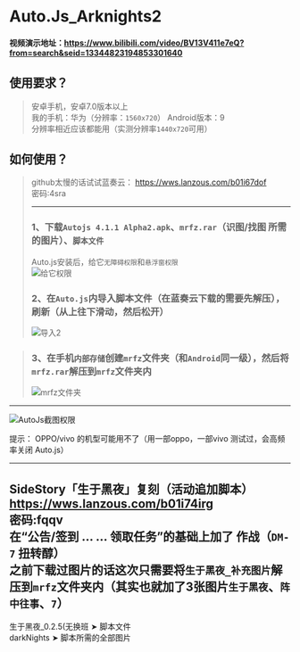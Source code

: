# Auto.Js_Arknights2

#### 视频演示地址：https://www.bilibili.com/video/BV13V411e7eQ?from=search&seid=13344823194853301640

## 使用要求？
>安卓手机，安卓7.0版本以上 <br>
>我的手机：华为（分辨率：`1560x720`） Android版本：9 <br>
>分辨率相近应该都能用（实测分辨率`1440x720`可用）


## 如何使用？
>github太慢的话试试蓝奏云：
>https://wws.lanzous.com/b01i67dof <br>
>密码:4sra
>****
> ### 1、下载`Autojs 4.1.1 Alpha2.apk`、`mrfz.rar`（识图/找图 所需的图片）、`脚本文件`
> Auto.js安装后，给它`无障碍权限`和`悬浮窗权限`<br>
![给它权限](https://user-images.githubusercontent.com/41233085/112150059-a1694080-8c1a-11eb-9ae1-b10b8dca6956.png)
>
> ### 2、在`Auto.js`内导入脚本文件（在蓝奏云下载的需要先解压），刷新（从上往下滑动，然后松开）<br>
>![导入2](https://user-images.githubusercontent.com/41233085/112151030-b7c3cc00-8c1b-11eb-93bc-4d1cd856bdbc.png)

>
> ### 3、在手机`内部存储`创建`mrfz`文件夹（和`Android`同一级），然后将`mrfz.rar`解压到`mrfz`文件夹内 <br>
> ![mrfz文件夹](https://user-images.githubusercontent.com/41233085/111990518-4bc76200-8b4e-11eb-9f23-199f1718d1cb.png)
>
****
![AutoJs截图权限](https://user-images.githubusercontent.com/41233085/111989024-318c8480-8b4c-11eb-82f5-29e2e31bef92.png)

提示： OPPO/vivo 的机型可能用不了（用一部oppo，一部vivo 测试过，会高频率关闭 Auto.js）
****

SideStory「生于黑夜」复刻（活动追加脚本）<br>
https://wws.lanzous.com/b01i74irg <br>
密码:fqqv <br>
在“公告/签到 ... ... 领取任务”的基础上加了 作战（`DM-7` 扭转醇）<br>
之前下载过图片的话这次只需要将`生于黑夜_补充图片`解压到`mrfz`文件夹内（其实也就加了3张图片`生于黑夜`、`阵中往事`、`7`）
-------------
生于黑夜_0.2.5(无换班  ➤  脚本文件<br>
darkNights  ➤  脚本所需的全部图片<br>

